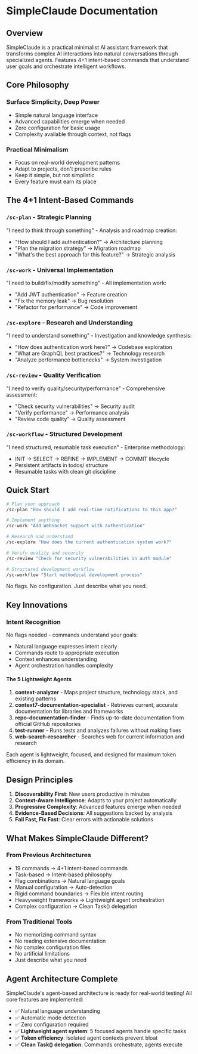 # SimpleClaude Documentation

## Overview

SimpleClaude is a practical minimalist AI assistant framework that transforms complex AI interactions into natural conversations through specialized agents. Features 4+1 intent-based commands that understand user goals and orchestrate intelligent workflows.

## Core Philosophy

### Surface Simplicity, Deep Power

- Simple natural language interface
- Advanced capabilities emerge when needed
- Zero configuration for basic usage
- Complexity available through context, not flags

### Practical Minimalism

- Focus on real-world development patterns
- Adapt to projects, don't prescribe rules
- Keep it simple, but not simplistic
- Every feature must earn its place

## The 4+1 Intent-Based Commands

### `/sc-plan` - Strategic Planning 

"I need to think through something" - Analysis and roadmap creation:

- "How should I add authentication?" → Architecture planning
- "Plan the migration strategy" → Migration roadmap  
- "What's the best approach for this feature?" → Strategic analysis

### `/sc-work` - Universal Implementation

"I need to build/fix/modify something" - All implementation work:

- "Add JWT authentication" → Feature creation
- "Fix the memory leak" → Bug resolution
- "Refactor for performance" → Code improvement

### `/sc-explore` - Research and Understanding

"I need to understand something" - Investigation and knowledge synthesis:

- "How does authentication work here?" → Codebase exploration
- "What are GraphQL best practices?" → Technology research
- "Analyze performance bottlenecks" → System investigation

### `/sc-review` - Quality Verification

"I need to verify quality/security/performance" - Comprehensive assessment:

- "Check security vulnerabilities" → Security audit
- "Verify performance" → Performance analysis
- "Review code quality" → Quality assessment

### `/sc-workflow` - Structured Development

"I need structured, resumable task execution" - Enterprise methodology:

- INIT → SELECT → REFINE → IMPLEMENT → COMMIT lifecycle
- Persistent artifacts in todos/ structure
- Resumable tasks with clean git discipline

## Quick Start

```bash
# Plan your approach
/sc-plan "How should I add real-time notifications to this app?"

# Implement anything
/sc-work "Add WebSocket support with authentication"

# Research and understand
/sc-explore "How does the current authentication system work?"

# Verify quality and security
/sc-review "Check for security vulnerabilities in auth module"

# Structured development workflow
/sc-workflow "Start methodical development process"
```

No flags. No configuration. Just describe what you need.

## Key Innovations

### Intent Recognition

No flags needed - commands understand your goals:

- Natural language expresses intent clearly
- Commands route to appropriate execution  
- Context enhances understanding
- Agent orchestration handles complexity

#### The 5 Lightweight Agents

1. **context-analyzer** - Maps project structure, technology stack, and existing patterns
2. **context7-documentation-specialist** - Retrieves current, accurate documentation for libraries and frameworks
3. **repo-documentation-finder** - Finds up-to-date documentation from official GitHub repositories
4. **test-runner** - Runs tests and analyzes failures without making fixes
5. **web-search-researcher** - Searches web for current information and research

Each agent is lightweight, focused, and designed for maximum token efficiency in its domain.

## Design Principles

1. **Discoverability First**: New users productive in minutes
2. **Context-Aware Intelligence**: Adapts to your project automatically
3. **Progressive Complexity**: Advanced features emerge when needed
4. **Evidence-Based Decisions**: All suggestions backed by analysis
5. **Fail Fast, Fix Fast**: Clear errors with actionable solutions

## What Makes SimpleClaude Different?

### From Previous Architectures

- 19 commands → 4+1 intent-based commands
- Task-based → Intent-based philosophy
- Flag combinations → Natural language goals
- Manual configuration → Auto-detection
- Rigid command boundaries → Flexible intent routing
- Heavyweight frameworks → Lightweight agent orchestration
- Complex configuration → Clean Task() delegation

### From Traditional Tools

- No memorizing command syntax
- No reading extensive documentation
- No complex configuration files
- No artificial limitations
- Just describe what you need

## Agent Architecture Complete

SimpleClaude's agent-based architecture is ready for real-world testing! All core features are implemented:

- ✅ Natural language understanding
- ✅ Automatic mode detection
- ✅ Zero configuration required
- ✅ **Lightweight agent system**: 5 focused agents handle specific tasks
- ✅ **Token efficiency**: Isolated agent contexts prevent bloat
- ✅ **Clean Task() delegation**: Commands orchestrate, agents execute
